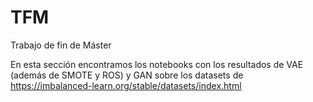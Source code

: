 # TFM
Trabajo de fin de Máster

En esta sección encontramos los notebooks con los resultados de VAE (además de SMOTE y ROS) y GAN sobre los datasets de https://imbalanced-learn.org/stable/datasets/index.html
